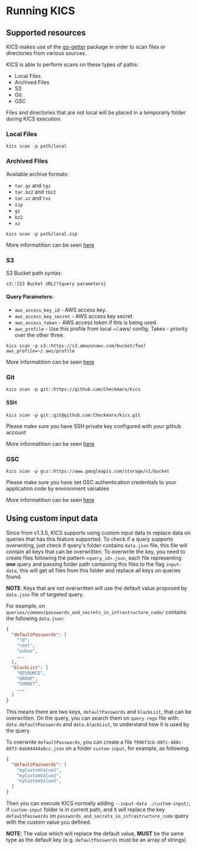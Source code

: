 # Running KICS

## Supported resources

KICS makes use of the <a href="https://github.com/hashicorp/go-getter#go-getter">go-getter</a> package in order to scan files or directories from various sources.

KICS is able to perform scans on these types of paths:

 - Local Files
 - Archived Files
 - S3
 - Git
 - GSC

 Files and directories that are not local will be placed in a temporarly folder during KICS execution.


### Local Files

```
kics scan -p path/local
```

### Archived Files

Available archive formats:

- `tar.gz` and `tgz`
- `tar.bz2` and `tbz2`
- `tar.xz` and `txz`
- `zip`
- `gz`
- `bz2`
- `xz`

```
kics scan -p path/local.zip
```

More informatition can be seen [here](https://github.com/hashicorp/go-getter#unarchiving)


### S3

S3 Bucket path syntax:

```
s3::{S3 Bucket URL}?{query parameters}
```

#### Query Parameters:

- `aws_access_key_id` - AWS access key.
- `aws_access_key_secret` - AWS access key secret.
- `aws_access_token` - AWS access token if this is being used.
- `aws_profile` - Use this profile from local ~/.aws/ config. Takes - priority over the other three.


```
kics scan -p s3::https://s3.amazonaws.com/bucket/foo?aws_profile=~/.aws/profile
```

More informatition can be seen [here](https://github.com/hashicorp/go-getter#s3-s3)

### Git

```
kics scan -p git::https://github.com/Checkmarx/kics
```

#### SSH

```
kics scan -p git::git@github.com:Checkmarx/kics.git
```

Please make sure you have SSH private key configured with your github account

More informatition can be seen [here](https://github.com/hashicorp/go-getter#git-git)

### GSC

```
kics scan -p gcs::https://www.googleapis.com/storage/v1/bucket
```

Please make sure you have set GSC authentication credentials to your application code by environment variables

More informatition can be seen [here](https://github.com/hashicorp/go-getter#gcs-gcs)

## Using custom input data
Since from v1.3.5, KICS supports using custom input data to replace data on queries that has this feature supported. To check if a query supports overwriting, just check if query's folder contains `data.json` file, this file will contain all keys that can be overwritten.
To overwrite the key, you need to create files following the pattern `<query_id>.json`, each file representing **one** query and passing folder path containing this files to the flag `input-data`, this will get all files from this folder and replace all keys on queries found.

**NOTE**: Keys that are not overwritten will use the default value proposed by `data.json` file of targeted query.

For example, on `queries/common/passwords_and_secrets_in_infrastructure_code/` contains the following `data.json`:

```json
{
  "defaultPasswords": [
    "!@",
    "root",
    "wubao",
    ...
  ],
  "blackList": [
    "RESOURCE",
    "GROUP",
    "SUBNET",
    ...
  ]
}

```

This means there are two keys, `defaultPasswords` and `blackList`, that can be overwritten. On the query, you can search them on `query.rego` file with: `data.defaultPasswords` and `data.blackList`, to understand how it is used by the query.

To overwrite `defaultPasswords`, you can create a file `f996f3cb-00fc-480c-8973-8ab04d44a8cc.json` on a folder `custom-input`, for example, as following:

```json
{
  "defaultPasswords": [
    "myCustomValue1",
    "myCustomValue2",
    "myCustomValue3",
  ]
}
```

Then you can execute KICS normally adding `--input-data ./custom-input/`, if `custom-input` folder is in current path, and it will replace the key `defaultPasswords` on `passwords_and_secrets_in_infrastructure_code` query with the custom value you defined.

**NOTE**: The value which will replace the default value, **MUST** be the same type as the default key (e.g. `defaultPasswords` must be an array of strings)
